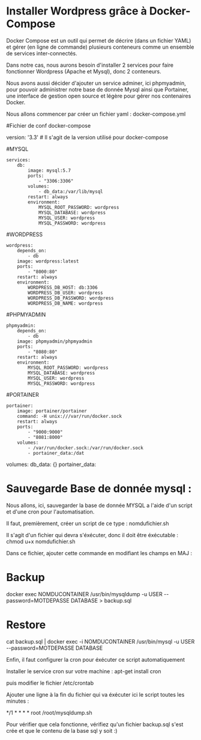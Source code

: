 # Installer Wordpress grâce à Docker-Compose

Docker Compose est un outil qui permet de décrire (dans un fichier YAML) et gérer (en ligne de commande) plusieurs conteneurs comme un ensemble de services inter-connectés.

Dans notre cas, nous aurons besoin d'installer 2 services pour faire fonctionner Wordpress (Apache et Mysql), donc 2 conteneurs.

Nous avons aussi décider d'ajouter un service adminer, ici phpmyadmin, pour pouvoir administrer notre base de donnée Mysql
ainsi que Portainer, une interface de gestion open source et légère pour gérer nos contenaires Docker. 

Nous allons commencer par créer un fichier yaml : docker-compose.yml

#Fichier de conf docker-compose

version: '3.3'  # Il s'agit de la version utilisé pour docker-compose

#MYSQL

    services:
        db:
            image: mysql:5.7
            ports:
                - "3306:3306"
            volumes:
                - db_data:/var/lib/mysql
            restart: always
            environment:
                MYSQL_ROOT_PASSWORD: wordpress
                MYSQL_DATABASE: wordpress
                MYSQL_USER: wordpress
                MYSQL_PASSWORD: wordpress
            
 #WORDPRESS
            
    wordpress:
        depends_on:
            - db
        image: wordpress:latest
        ports:
            - "8000:80"
        restart: always
        environment:
            WORDPRESS_DB_HOST: db:3306
            WORDPRESS_DB_USER: wordpress
            WORDPRESS_DB_PASSWORD: wordpress
            WORDPRESS_DB_NAME: wordpress
            
 #PHPMYADMIN
        
    phpmyadmin:
        depends_on:
            - db
        image: phpmyadmin/phpmyadmin
        ports:
            - "8080:80"
        restart: always
        environment:
            MYSQL_ROOT_PASSWORD: wordpress
            MYSQL_DATABASE: wordpress
            MYSQL_USER: wordpress
            MYSQL_PASSWORD: wordpress
            
#PORTAINER

    portainer:
        image: portainer/portainer
        command: -H unix:///var/run/docker.sock
        restart: always
        ports:
            - "9000:9000"
            - "8081:8000"
        volumes:
            - /var/run/docker.sock:/var/run/docker.sock
            - portainer_data:/dat

volumes:
    db_data: {}
    portainer_data:
    

# Sauvegarde Base de donnée mysql :

Nous allons, ici, sauvegarder la base de donnée MYSQL a l'aide d'un script et d'une cron pour l'automatisation.

Il faut, premièrement, créer un script de ce type : nomdufichier.sh

Il s'agit d'un fichier qui devra s'éxécuter, donc il doit être éxécutable : chmod u+x nomdufichier.sh

Dans ce fichier, ajouter cette commande en modifiant les champs en MAJ : 

# Backup
docker exec NOMDUCONTAINER /usr/bin/mysqldump -u USER --password=MOTDEPASSE DATABASE > backup.sql

# Restore
cat backup.sql | docker exec -i NOMDUCONTAINER /usr/bin/mysql -u USER --password=MOTDEPASSE DATABASE

Enfin, il faut configurer la cron pour éxécuter ce script automatiquement

Installer le service cron sur votre machine : apt-get install cron

puis modifier le fichier /etc/crontab

Ajouter une ligne à la fin du fichier qui va éxécuter ici le script toutes les minutes : 

*/1 * * * * root /root/mysqldump.sh

Pour vérifier que cela fonctionne, vérifiez qu'un fichier backup.sql s'est crée et que le contenu de la base sql y soit :)
